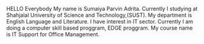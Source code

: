HELLO Everybody
My name is Sumaiya Parvin Adrita.
Currently I studying at Shahjalal University of Science and Technology,(SUST).
My department is English Language and Literature.
I have interest in IT sector.
Currently I am doing a computer skill based proggram, EDGE proggram.
My course name is IT Support for Office Management.
